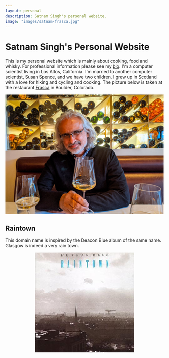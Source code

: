 ```yaml
---
layout: personal
description: Satnam Singh's personal website.
image: "images/satnam-frasca.jpg"
---
```

# Satnam Singh's Personal Website

This is my personal website which is mainly about cooking, food and whisky. For professional information please see my [bio](bio/index.md). I'm a computer scientist living in Los Altos, California. I'm married to another computer scientist, Susan Spence, and we have two children. I grew up in Scotland with a love for hiking and cycling and cooking. The picture below is taken at the restaurant [Frasca](https://www.frascafoodandwine.com/) in Boulder, Colorado.

![Satnam at Frasca](images/satnam-frasca.jpg)

## Raintown
This domain name is inspired by the Deacon Blue album of the same name. Glasgow is indeed a very rain town.

<p align="center"> <img src="images/raintown.jpg"></p>


